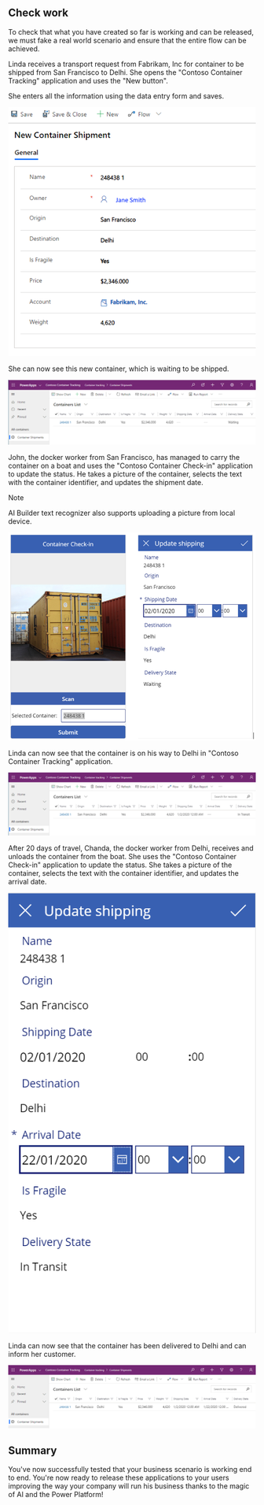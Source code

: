 ## Check work

To check that what you have created so far is working and can be released, we must fake a real world scenario and ensure that the entire flow can be achieved.

Linda receives a transport request from Fabrikam, Inc for container to be shipped from San Francisco to Delhi. She opens the "Contoso Container Tracking" application and uses the "New button".

She enters all the information using the data entry form and saves.

![New Container Shipment form on the General tab filled in with a Save button at the top.](../media/image14.png)

She can now see this new container, which is waiting to be shipped.

![The new container appears in the Containers List.](../media/image15.png)

John, the docker worker from San Francisco, has managed to carry the container on a boat and uses the "Contoso Container Check-in" application to update the status. He takes a picture of the container, selects the text with the container identifier, and updates the shipment date.

>[!NOTE]
>AI Builder text recognizer also supports uploading a picture from local device.

![Container Check-in and Update shipping screens appear side by side.](../media/image16.PNG)

Linda can now see that the container is on his way to Delhi in "Contoso Container Tracking" application.

![Container tracking application shows the shipment with a Delivery State of In Transit.](../media/image17.png)

After 20 days of travel, Chanda, the docker worker from Delhi, receives and unloads the container from the boat. She uses the "Contoso Container Check-in" application to update the status. She takes a picture of the container, selects the text with the container identifier, and updates the arrival date.

![Update shipping screen shows the Arrival Date updated.](../media/image18.png)

Linda can now see that the container has been delivered to Delhi and can inform her customer.

![Container tracking application shows the shipment with a Delivery State of Delivered.](../media/image19.png)

## Summary

You've now successfully tested that your business scenario is working end to end. You're now ready to release these applications to your users improving the way your company will run his business thanks to the magic of AI and the Power Platform!

